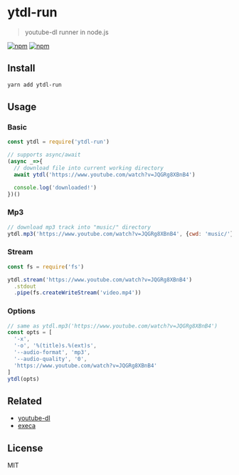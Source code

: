 # ytdl-run
> youtube-dl runner in node.js

[![npm](https://img.shields.io/npm/v/ytdl-run.svg?style=flat-square)](https://www.npmjs.com/package/ytdl-run)
[![npm](https://img.shields.io/npm/dt/ytdl-run.svg?style=flat-square)](https://www.npmjs.com/package/ytdl-run)

## Install
``` sh
yarn add ytdl-run
```

## Usage

### Basic
```js
const ytdl = require('ytdl-run')

// supports async/await
(async _=>{
  // download file into current working directory
  await ytdl('https://www.youtube.com/watch?v=JQGRg8XBnB4')

  console.log('downloaded!')
})()
```

### Mp3
```js
// download mp3 track into "music/" directory
ytdl.mp3('https://www.youtube.com/watch?v=JQGRg8XBnB4', {cwd: 'music/'})
```

### Stream 
```js
const fs = require('fs')

ytdl.stream('https://www.youtube.com/watch?v=JQGRg8XBnB4')
  .stdout
  .pipe(fs.createWriteStream('video.mp4'))
```

### Options
```js
// same as ytdl.mp3('https://www.youtube.com/watch?v=JQGRg8XBnB4')
const opts = [
  '-x',
  '-o', '%(title)s.%(ext)s',
  '--audio-format', 'mp3',
  '--audio-quality', '0',
  'https://www.youtube.com/watch?v=JQGRg8XBnB4'
]
ytdl(opts)
```

## Related
- [youtube-dl](https://rg3.github.io/youtube-dl/)
- [execa](https://github.com/sindresorhus/execa)

## License
MIT